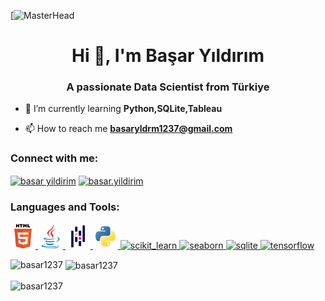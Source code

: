 
[![MasterHead]([https://www.google.com/imgres?imgurl=https%3A%2F%2Fimg-c.udemycdn.com%2Fcourse%2F750x422%2F2095410_943c_2.jpg&tbnid=CDHaFbs6Fet99M&vet=12ahUKEwiTv_ihzP2AAxUBh6QKHW8uBMEQMygBegQIARBU..i&imgrefurl=https%3A%2F%2Fwww.udemy.com%2Fcourse%2Fpython-sql-tableau-integrating-python-sql-and-tableau%2F&docid=Mt9vJ1l0OL89MM&w=750&h=422&q=python%20sql%20tableau%20olan%20b%C4%B1r%20footgraf&ved=2ahUKEwiTv_ihzP2AAxUBh6QKHW8uBMEQMygBegQIARBU](https://lh4.googleusercontent.com/av8pPRbySPP_GQ_YwALzsOMVw3fQKN3vh_sJRuc4O8AZdbYpFJmJ9cGOkdaKHLuLMPGdoG0Iimv_r5i-50wT7UtY7HAO2uGg24fRVknKse_VtMWLVwQTLSjUScemKrXJEzImDttWkyE))

<h1 align="center">Hi 👋, I'm Başar Yıldırım</h1>
<h3 align="center">A passionate Data Scientist from Türkiye</h3>

- 🌱 I’m currently learning **Python,SQLite,Tableau**

- 📫 How to reach me **basaryldrm1237@gmail.com**

<h3 align="left">Connect with me:</h3>
<p align="left">
<a href="https://linkedin.com/in/basar yildirim" target="blank"><img align="center" src="https://raw.githubusercontent.com/rahuldkjain/github-profile-readme-generator/master/src/images/icons/Social/linked-in-alt.svg" alt="basar yildirim" height="30" width="40" /></a>
<a href="https://instagram.com/basar.yildirim" target="blank"><img align="center" src="https://raw.githubusercontent.com/rahuldkjain/github-profile-readme-generator/master/src/images/icons/Social/instagram.svg" alt="basar.yildirim" height="30" width="40" /></a>
</p>

<h3 align="left">Languages and Tools:</h3>
<p align="left"> <a href="https://www.w3.org/html/" target="_blank" rel="noreferrer"> <img src="https://raw.githubusercontent.com/devicons/devicon/master/icons/html5/html5-original-wordmark.svg" alt="html5" width="40" height="40"/> </a> <a href="https://www.java.com" target="_blank" rel="noreferrer"> <img src="https://raw.githubusercontent.com/devicons/devicon/master/icons/java/java-original.svg" alt="java" width="40" height="40"/> </a> <a href="https://pandas.pydata.org/" target="_blank" rel="noreferrer"> <img src="https://raw.githubusercontent.com/devicons/devicon/2ae2a900d2f041da66e950e4d48052658d850630/icons/pandas/pandas-original.svg" alt="pandas" width="40" height="40"/> </a> <a href="https://www.python.org" target="_blank" rel="noreferrer"> <img src="https://raw.githubusercontent.com/devicons/devicon/master/icons/python/python-original.svg" alt="python" width="40" height="40"/> </a> <a href="https://scikit-learn.org/" target="_blank" rel="noreferrer"> <img src="https://upload.wikimedia.org/wikipedia/commons/0/05/Scikit_learn_logo_small.svg" alt="scikit_learn" width="40" height="40"/> </a> <a href="https://seaborn.pydata.org/" target="_blank" rel="noreferrer"> <img src="https://seaborn.pydata.org/_images/logo-mark-lightbg.svg" alt="seaborn" width="40" height="40"/> </a> <a href="https://www.sqlite.org/" target="_blank" rel="noreferrer"> <img src="https://www.vectorlogo.zone/logos/sqlite/sqlite-icon.svg" alt="sqlite" width="40" height="40"/> </a> <a href="https://www.tensorflow.org" target="_blank" rel="noreferrer"> <img src="https://www.vectorlogo.zone/logos/tensorflow/tensorflow-icon.svg" alt="tensorflow" width="40" height="40"/> </a> </p>

<p><img align="left" src="https://github-readme-stats.vercel.app/api/top-langs?username=basar1237&show_icons=true&locale=en&layout=compact" alt="basar1237" /></p>

<p>&nbsp;<img align="center" src="https://github-readme-stats.vercel.app/api?username=basar1237&show_icons=true&locale=en" alt="basar1237" /></p>

<p><img align="center" src="https://github-readme-streak-stats.herokuapp.com/?user=basar1237&" alt="basar1237" /></p>








